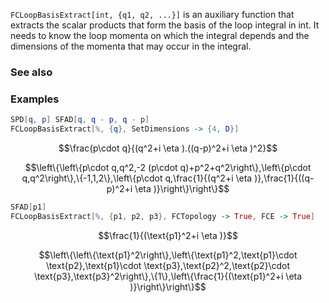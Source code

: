 `FCLoopBasisExtract[int, {q1, q2, ...}]` is an auxiliary function that extracts the scalar products that form the basis of the loop integral in int. It needs to know the loop momenta on which the integral depends and the dimensions of the momenta that may occur in the integral.

### See also

### Examples

```mathematica
SPD[q, p] SFAD[q, q - p, q - p]
FCLoopBasisExtract[%, {q}, SetDimensions -> {4, D}]
```

$$\frac{p\cdot q}{(q^2+i \eta ).((q-p)^2+i \eta )^2}$$

$$\left\{\left\{p\cdot q,q^2,-2 (p\cdot q)+p^2+q^2\right\},\left\{p\cdot q,q^2\right\},\{-1,1,2\},\left\{p\cdot q,\frac{1}{(q^2+i \eta )},\frac{1}{((q-p)^2+i \eta )}\right\}\right\}$$

```mathematica
SFAD[p1]
FCLoopBasisExtract[%, {p1, p2, p3}, FCTopology -> True, FCE -> True]
```

$$\frac{1}{(\text{p1}^2+i \eta )}$$

$$\left\{\left\{\text{p1}^2\right\},\left\{\text{p1}^2,\text{p1}\cdot \text{p2},\text{p1}\cdot \text{p3},\text{p2}^2,\text{p2}\cdot \text{p3},\text{p3}^2\right\},\{1\},\left\{\frac{1}{(\text{p1}^2+i \eta )}\right\}\right\}$$